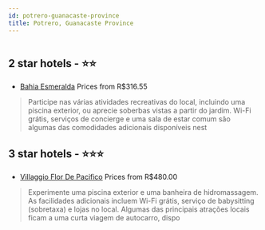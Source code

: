 ```yaml
---
id: potrero-guanacaste-province
title: Potrero, Guanacaste Province
---
```


<center><img src="https://i.travelapi.com/hotels/3000000/2390000/2381300/2381263/279dae55_z.jpg" alt="" /></center>


##  2 star hotels - ⭐️⭐️

-    [Bahia Esmeralda](https://www.hurb.com/br/aud/https://www.hurb.com/br/hotels/potrero/bahia-esmeralda-HT-CI1W?cmp=18055) Prices from R$316.55
   > Participe nas várias atividades recreativas do local, incluindo uma piscina exterior, ou aprecie soberbas vistas a partir do jardim. Wi-Fi grátis, serviços de concierge e uma sala de estar comum são algumas das comodidades adicionais disponíveis nest

##  3 star hotels - ⭐️⭐️⭐️

-    [Villaggio Flor De Pacifico](https://www.hurb.com/br/aud/https://www.hurb.com/br/hotels/potrero/villaggio-flor-de-pacifico-HT-PCP6?cmp=18055) Prices from R$480.00
   > Experimente uma piscina exterior e uma banheira de hidromassagem. As facilidades adicionais incluem Wi-Fi grátis, serviço de babysitting (sobretaxa) e lojas no local. Algumas das principais atrações locais ficam a uma curta viagem de autocarro, dispo
